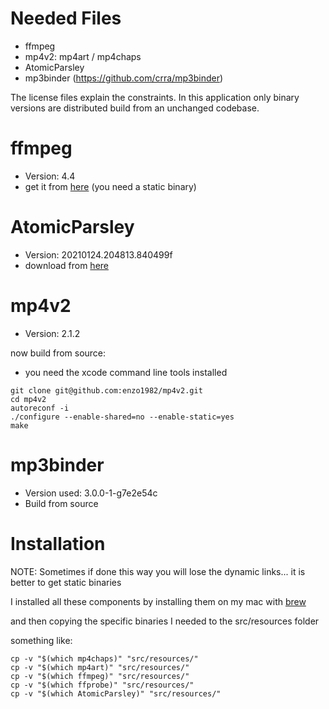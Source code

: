 # Needed Files

- ffmpeg
- mp4v2: mp4art / mp4chaps
- AtomicParsley
- mp3binder (https://github.com/crra/mp3binder)

The license files explain the constraints. In this application only binary
versions are distributed build from an unchanged codebase.

# ffmpeg

* Version: 4.4
* get it from [here](https://evermeet.cx/ffmpeg/) (you need a static binary)

# AtomicParsley

* Version: 20210124.204813.840499f
* download from [here](https://github.com/wez/atomicparsley/releases/)

# mp4v2

* Version: 2.1.2

now build from source:

- you need the xcode command line tools installed

```shell
git clone git@github.com:enzo1982/mp4v2.git
cd mp4v2
autoreconf -i
./configure --enable-shared=no --enable-static=yes
make
```

# mp3binder

* Version used: 3.0.0-1-g7e2e54c
* Build from source

# Installation

NOTE: Sometimes if done this way you will lose the dynamic links... it is better
to get static binaries

I installed all these components by installing them on my mac
with [brew](https://brew.sh)

and then copying the specific binaries I needed to the src/resources folder

something like:

```shell
cp -v "$(which mp4chaps)" "src/resources/"
cp -v "$(which mp4art)" "src/resources/"
cp -v "$(which ffmpeg)" "src/resources/"
cp -v "$(which ffprobe)" "src/resources/"
cp -v "$(which AtomicParsley)" "src/resources/"
```
